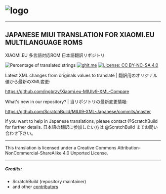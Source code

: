 # ![logo](http://i.imgur.com/2kvv0pX.png)

------------------------------------------------------------------------------

## JAPANESE MIUI TRANSLATION FOR XIAOMI.EU MULTILANGUAGE ROMS
XIAOMI.EU 多言語対応ROM 日本語翻訳リポジトリ

![Percentage of translated strings](https://img.shields.io/badge/translated-78%25-brightgreen.svg)
[![ghit.me](https://ghit.me/badge.svg?repo=ScratchBuild/MIUI9-XML-Japanese)](https://ghit.me/repo/ScratchBuild/MIUI9-XML-Japanese)
[![License: CC BY-NC-SA 4.0](https://img.shields.io/badge/license-CC%20BY--NC--SA%204.0-lightgrey.svg)](http://creativecommons.org/licenses/by-nc-sa/4.0/)

Latest XML changes from originals values to translate | 翻訳用のオリジナル値から最新のXML変更:

https://github.com/ingbrzy/Xiaomi.eu-MIUIv9-XML-Compare

What's new in our repository? | 当リポジトリの最新変更情報:

https://github.com/ScratchBuild/MIUI9-XML-Japanese/commits/master

If you want to help in Japanese translations, please contact @ScratchBuild for further details.
日本語の翻訳に参加したい方は @ScratchBuild までお問い合わせ下さい。

------------------------------------------------------------------------------

This translation is licensed under a Creative Commons Attribution-NonCommercial-ShareAlike 4.0 Unported License.

------------------------------------------------------------------------------

##### Credits:
- ScratchBuild (repository maintainer)
- and other [contributors](https://github.com/ScratchBuild/MIUI9-XML-Japanese/graphs/contributors)